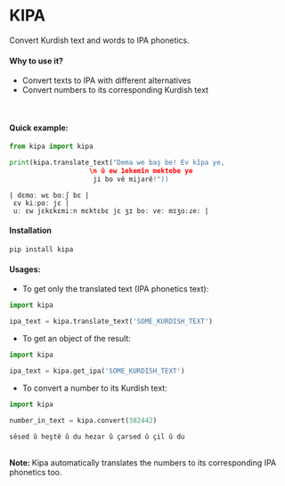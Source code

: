 # KIPA
Convert Kurdish text and words to IPA phonetics.<br>

#### Why to use it?
- Convert texts to IPA with different alternatives 
- Convert numbers to its corresponding Kurdish text
<br>

#### Quick example:
```python
from kipa import kipa

print(kipa.translate_text("Dema we baş be! Ev kîpa ye,
                    \n û ew 1ekemîn mektebe ye
                     ji bo vê mijarê!"))
```
```text
| dɛmɑː wɛ bɑːʃ bɛ |
 ɛv kiːpɑː jɛ |
 uː ɛw jɛkɛkɛmiːn mɛktɛbɛ jɛ ʒɪ boː veː mɪʒɑːɾeː |
```

#### Installation
```shell
pip install kipa
```

#### Usages: 
- To get only the translated text (IPA phonetics text):
```python
import kipa 

ipa_text = kipa.translate_text('SOME_KURDISH_TEXT')
```

- To get an object of the result: 
```python
import kipa 

ipa_text = kipa.get_ipa('SOME_KURDISH_TEXT')
```

- To convert a number to its Kurdish text:
```python
import kipa

number_in_text = kipa.convert(382442)
```
```text
sêsed û heştê û du hezar û çarsed û çil û du
```

<br>
<strong>Note: </strong> Kipa automatically translates the numbers to its corresponding IPA phonetics too.